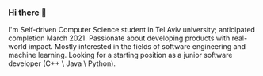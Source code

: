 ### Hi there 👋

I'm Self-driven Computer Science student in Tel Aviv university; anticipated completion March 2021. Passionate about developing products with real-world impact.
Mostly interested in the fields of software engineering and machine learning.
Looking for a starting position as a junior software developer (C++ \ Java \ Python).

<!--
**ofekMula/ofekMula** is a ✨ _special_ ✨ repository because its `README.md` (this file) appears on your GitHub profile.

Here are some ideas to get you started:

- 🔭 I'm Self-driven Computer Science student in Tel Aviv university; anticipated completion March 2021.
- 🌱 Passionate about developing products with real-world impact.
- 🌱 I’m Mostly interested in the fields of software engineering and machine learning.
- 👯 I'm Looking for a starting position as a junior software developer (C++ \ Java \ Python) and  to collaborate on open source project.

